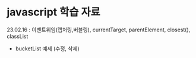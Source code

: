 # javascript 학습 자료
23.02.16 : 이벤트위임(캡처링,버블링), currentTarget, parentElement, closest(), classList
- bucketList 예제 (수정, 삭제)
